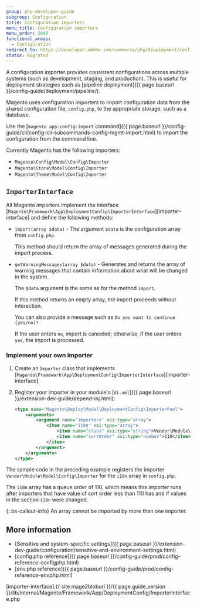 ```yaml
---
group: php-developer-guide
subgroup: Configuration
title: Configuration importers
menu_title: Configuration importers
menu_order: 2000
functional_areas:
  - Configuration
redirect_to: https://developer.adobe.com/commerce/php/development/configuration/importers/
status: migrated
---
```


A configuration importer provides consistent configurations across multiple systems (such as development, staging, and production).
This is useful for deployment strategies such as [pipeline deployment]({{ page.baseurl }}/config-guide/deployment/pipeline/).

Magento uses configuration importers to import configuration data from the shared configuration file, `config.php`, to the appropriate storage, such as a database.

Use the [`magento app:config:import` command]({{ page.baseurl }}/config-guide/cli/config-cli-subcommands-config-mgmt-import.html) to import the configuration from the command line.

Currently Magento has the following importers:

*  `Magento\Config\Model\Config\Importer`
*  `Magento\Store\Model\Config\Importer`
*  `Magento\Theme\Model\Config\Importer`

## `ImporterInterface`

All Magento importers implement the interface [`Magento\Framework\App\DeploymentConfig\ImporterInterface`][importer-interface] and define the following methods:

*  `import(array $data)` - The argument `$data` is the configuration array from `config.php`.

   This method should return the array of messages generated during the import process.

*  `getWarningMessages(array $data)` - Generates and returns the array of warning messages that contain information about what will be changed in the system.

   The `$data` argument is the same as for the method `import`.

   If this method returns an empty array, the import proceeds without interaction.

   You can also provide a message such as `Do you want to continue [yes/no]?`

   If the user enters `no`, import is canceled; otherwise, if the user enters `yes`, the import is processed.

### Implement your own importer

1. Create an `Importer` class that implements [`Magento\Framework\App\DeploymentConfig\ImporterInterface`][importer-interface].
1. Register your importer in your module's [`di.xml`]({{ page.baseurl }}/extension-dev-guide/depend-inj.html):

   ```xml
   <type name="Magento\Deploy\Model\DeploymentConfig\ImporterPool">
       <arguments>
           <argument name="importers" xsi:type="array">
               <item name="i18n" xsi:type="array">
                   <item name="class" xsi:type="string">Vendor\Module\Model\Config\Importer</item>
                   <item name="sortOrder" xsi:type="number">110</item>
               </item>
           </argument>
       </arguments>
   </type>
   ```

The sample code in the preceding example registers the importer `Vendor\Module\Model\Config\Importer` for the `i18n` array in `config.php`.

The `i18n` array has a queue order of 110, which means this importer runs after importers that have value of sort order less than 110 has and if values in the section `i18n` were changed.

 {:.bs-callout-info}
An array cannot be imported by more than one importer.

## More information

*  [Sensitive and system-specific settings]({{ page.baseurl }}/extension-dev-guide/configuration/sensitive-and-environment-settings.html)
*  [config.php reference]({{ page.baseurl }}/config-guide/prod/config-reference-configphp.html)
*  [env.php reference]({{ page.baseurl }}/config-guide/prod/config-reference-envphp.html)

[importer-interface]:{{ site.mage2bloburl }}/{{ page.guide_version }}/lib/internal/Magento/Framework/App/DeploymentConfig/ImporterInterface.php
